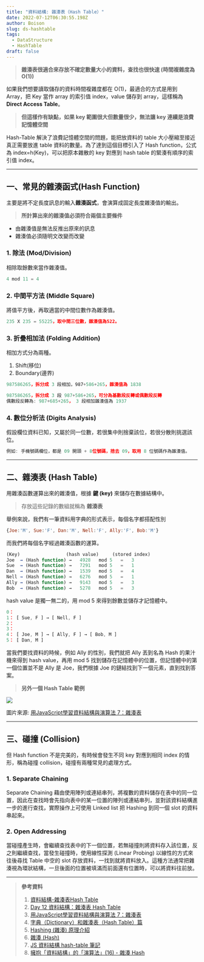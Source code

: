 ```yaml
---
title: "資料結構: 雜湊表（Hash Table）"
date: 2022-07-12T06:30:55.198Z
author: Boison
slug: ds-hashtable
tags:
  - DataStructure
  - HashTable
draft: false
---
```

> **雜湊表很適合來存放不確定數量大小的資料，查找也很快速 (時間複雜度為 O(1))**

如果我們想要讀取儲存的資料時間複雜度都在 O(1)，最適合的方式是用到 Array，把 Key 當作 array 的索引值 index，value 儲存到 array，這樣稱為 **Direct Access Table**。

> **但這樣作有缺點，如果 key 範圍很大但數量很少，無法讓 key 連續是浪費記憶體空間**

Hash-Table 解決了浪費記憶體空間的問題，能把放資料的 table 大小壓縮至接近真正需要放進 table 資料的數量。為了達到這個目標引入了 Hash function，公式為 index=h(Key)，可以把原本雜散的 key 對應到 hash table 的緊湊有順序的索引值 index。

- - -

## 一、常見的雜湊函式(Hash Function)

主要是將不定長度訊息的輸入**雜湊函式**，會演算成固定長度雜湊值的輸出。

> **所計算出來的雜湊值必須符合兩個主要條件**

* 由雜湊值是無法反推出原來的訊息
* 雜湊值必須隨明文改變而改變

### 1. 除法 (Mod/Division)

相除取餘數來當作雜湊值。

```javascript
4 mod 11 = 4
```

### 2. 中間平方法 (Middle Square)

將值平方後，再取適當的中間位數作為雜湊值。

```javascript
235 X 235 = 55225，取中間三位數，雜湊值為522。
```

### 3. 折疊相加法 (Folding Addition)

相加方式分為兩種。

1. Shift(移位)
2. Boundary(邊界)

```javascript
987586265，拆分成 3 段相加，987+586+265，雜湊值為 1838

987586265，拆分成 3 段 987+586+265，可分為基數段反轉或偶數段反轉
偶數段反轉為: 987+685+265， 3 段相加雜湊值為 1937
```

### 4. 數位分析法 (Digits Analysis)

假設欄位資料已知，又屬於同一位數，若很集中則捨棄該位，若很分散則挑選該位。

```javascript
例如: 手機號碼欄位，都是 09 開頭 + 8位號碼，捨去 09，取用 8 位號碼作為雜湊值。
```

- - -

## 二、雜湊表 (Hash Table)

用雜湊函數運算出來的雜湊值，根據 **鍵 (key)** 來儲存在數據結構中。

> 存放這些記錄的數組就稱為 **雜湊表**

舉例來說，我們有一筆資料用字典的形式表示，每個名字都搭配性別

```javascript
{Joe:'M', Sue:'F', Dan:'M', Nell:'F', Ally:'F', Bob:'M'}
```

而我們將每個名字經過雜湊函數的運算。

```javascript
(Key)                 (hash value)     (stored index)
Joe  → (Hash function) →   4928   mod 5   =   3
Sue  → (Hash function) →   7291   mod 5   =   1
Dan  → (Hash function) →   1539   mod 5   =   4
Nell → (Hash function) →   6276   mod 5   =   1
Ally → (Hash function) →   9143   mod 5   =   3
Bob  → (Hash function) →   5278   mod 5   =   3
```

hash value 是獨一無二的，用 mod 5 來得到餘數並儲存才記憶體中。

```javascript
0： 
1： [ Sue, F ] → [ Nell, F ]
2： 
3： 
4： [ Joe, M ] → [ Ally, F ] → [ Bob, M ]
5： [ Dan, M ]
```

當我們要找資料的時候，例如 Ally 的性別，我們就把 Ally 丟到名為 Hash 的果汁機來得到 hash value，再用 mod 5 找到儲存在記憶體中的位置，但記憶體中的第一個位置並不是 Ally 是 Joe，我們根據 Joe 的鏈結找到下一個元素，直到找到答案。

> **另外一個 Hash Table 範例**

![](https://miro.medium.com/max/1336/0*0xeEq-iJDrVAU0zG.png)

圖片來源: [用JavaScript學習資料結構與演算法 7：雜湊表](https://break0344.medium.com/data-structures-and-algorithms-7-hashtables-c00605cfd5e6)

- - -

## 三、碰撞 (Collision)

但 Hash function 不是完美的，有時候會發生不同 key 對應到相同 index 的情形，稱為碰撞 collision，碰撞有兩種常見的處理方式。

### 1. Separate Chaining

Separate Chaining 藉由使用陣列或連結串列，將複數的資料儲存在表中的同一位置，因此在查找時會先指向表中的某一位置的陣列或連結串列，並對該資料結構進一步的進行查找，實際操作上可使用 Linked list 把 Hashing 到同一個 slot 的資料串起來。

### 2. Open Addressing

當碰撞產生時，會繼續查找表中的下一個位置，若無碰撞則將資料存入該位置，反之則繼續查找，當發生碰撞時，使用線性探測 (Linear Probing) 以線性的方式來往後尋找 Table 中空的 slot 存放資料，一找到就將資料放入。這種方法通常把雜湊視為環狀結構，一旦後面的位置被填滿而前面還有位置時，可以將資料往前放。

- - -

> **參考資料**
>
> 1. [資料結構-雜湊表Hash Table](https://ithelp.ithome.com.tw/articles/10268077)
> 2. [Day 12 資料結構：雜湊表 Hash Table](https://ithelp.ithome.com.tw/articles/10273568)
> 3. [用JavaScript學習資料結構與演算法 7：雜湊表](https://break0344.medium.com/data-structures-and-algorithms-7-hashtables-c00605cfd5e6)
> 4. [字典（Dictionary）和雜湊表（Hash Table）篇](https://blog.techbridge.cc/2017/03/10/javascript-data-structure-algorithm-dictionary-hash-table/)
> 5. [Hashing (雜湊) 原理介紹](https://blog.kennycoder.io/2020/02/18/%E8%B3%87%E6%96%99%E7%B5%90%E6%A7%8B%E8%88%87%E6%BC%94%E7%AE%97%E6%B3%95%E7%AD%86%E8%A8%98-Hashing-%E9%9B%9C%E6%B9%8A%E5%8E%9F%E7%90%86%E4%BB%8B%E7%B4%B9/)
> 6. [雜湊 (Hash)](https://ithelp.ithome.com.tw/articles/10208884)
> 7. [JS 資料結構 hash-table 筆記](https://medium.com/@nicehorse06/js-%E8%B3%87%E6%96%99%E7%B5%90%E6%A7%8B-hash-table-9eed0e7b6f46)
> 8. [擁抱「資料結構」的「演算法」(16) - 雜湊 Hash](https://ithelp.ithome.com.tw/articles/10246777)